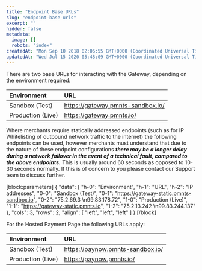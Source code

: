 ```yaml
---
title: "Endpoint Base URLs"
slug: "endpoint-base-urls"
excerpt: ""
hidden: false
metadata: 
  image: []
  robots: "index"
createdAt: "Mon Sep 10 2018 02:06:55 GMT+0000 (Coordinated Universal Time)"
updatedAt: "Wed Jul 15 2020 05:48:09 GMT+0000 (Coordinated Universal Time)"
---
```

There are two base URLs for interacting with the Gateway, depending on the environment required:

| Environment       | URL                                 |
| :---------------- | :---------------------------------- |
| Sandbox (Test)    | <https://gateway.pmnts-sandbox.io/> |
| Production (Live) | <https://gateway.pmnts.io/>         |

Where merchants require statically addressed endpoints (such as for IP Whitelisting of outbound network traffic to the internet) the following endpoints can be used, however merchants must understand that due to the nature of these endpoint configurations **_there may be a longer delay during a network failover in the event of a technical fault, compared to the above endpoints._**  This is usually around 60 seconds as opposed to 10-30 seconds normally. If this is of concern to you please contact our Support team to discuss further.

[block:parameters]
{
  "data": {
    "h-0": "Environment",
    "h-1": "URL",
    "h-2": "IP addresses",
    "0-0": "Sandbox (Test)",
    "0-1": "<https://gateway-static.pmnts-sandbox.io>",
    "0-2": "75.2.69.3  \n99.83.178.72",
    "1-0": "Production (Live)",
    "1-1": "<https://gateway-static.pmnts.io>",
    "1-2": "75.2.13.242  \n99.83.244.137"
  },
  "cols": 3,
  "rows": 2,
  "align": [
    "left",
    "left",
    "left"
  ]
}
[/block]


For the Hosted Payment Page the following URLs apply:

| Environment       | URL                                |
| :---------------- | :--------------------------------- |
| Sandbox (Test)    | <https://paynow.pmnts-sandbox.io/> |
| Production (Live) | <https://paynow.pmnts.io/>         |
